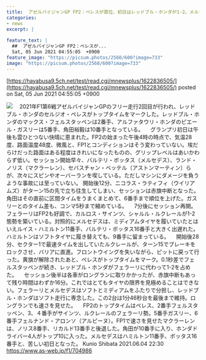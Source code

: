 ```yaml
---
title:  アゼルバイジャンGP FP2：ペレスが首位、初日はレッドブル・ホンダが1-2。メルセデスはハミルトン11番手  
categories:
- news
excerpt: |
  
feature_text: |
  ##  アゼルバイジャンGP FP2：ペレスが...
  Sat, 05 Jun 2021 04:55:05  +0900
feature_image: "https://picsum.photos/2560/600?image=733"
image: "https://picsum.photos/2560/600?image=733"
---
```


[https://hayabusa9.5ch.net/test/read.cgi/mnewsplus/1622836505/](https://hayabusa9.5ch.net/test/read.cgi/mnewsplus/1622836505/)
posted on Sat, 05 Jun 2021 04:55:05  +0900

<!--more-->

![](https://cdn-image.as-web.jp/2021/06/04221510/asimg_SI202106040284_hires_jpeg_24bit_rgb_cd60ba275d637ea.jpg) 　2021年F1第6戦アゼルバイジャンGPのフリー走行2回目が行われ、レッドブル・ホンダのセルジオ・ペレスがトップタイムをマークした。レッドブル・ホンダのマックス・フェルスタッペンは2番手、アルファタウリ・ホンダのピエール・ガスリーは5番手、角田裕毅は10番手となっている。 　グランプリ初日は午後も雲ひとつない快晴に恵まれた。FP2の始まった午後4時の時点で、気温28度、路面温度48度、微風と、FP1とコンディションはそう変わっていない。埃だらけだった路面はある程度はきれいになったものの、グリップレベルはあいかわらず低い。セッション開始早々、バルテリ・ボッタス（メルセデス）、ランド・ノリス（マクラーレン）、セバスチャン・ベッテル（アストンマーティン）らが、次々にスピンやオーバーランを喫している。ただしマシンにダメージを負うような事故には至っていない。 開始後12分、ニコラス・ラティフィ（ウイリアムズ）がターン15の先で立ち往生してしまい、セッションは赤旗中断となった。角田はその直前に区間タイムをうまくまとめて、6番手まで順位を上げた。ガスリーとのタイム差も、コンマ5秒まで縮めている。 　7分後にセッション再開。フェラーリはFP2も好調で、カルロス・サインツ、シャルル・ルクレールが1-2態勢を築いている。対照的にメルセデスは、ミディアムタイヤを履いていたとはいえルイス・ハミルトン11番手、バルテリ・ボッタス16番手と大きく出遅れた。ハミルトンはソフトタイヤに履き替えても、9番手に留まっている。 　開始後28分、セクター1で最速タイムを出していたルクレールが、ターン15でブレーキをロックさせ、バリアに直進。フロントウイングを失いながら、ピットに戻って行った。黄旗が解除されたあと、ペレスがトップタイムをマーク。0.1秒差でフェルスタッペンが続き、レッドブル・ホンダがフェラーリに代わって1-2を占めた。 　セッション後半は各車がロングランに取りかかったが、赤旗中断もあって残り時間はわずか16分。これではとてもタイヤの限界を見極めることはできない。フェラーリとメルセデスはソフトとミディアムをふたりで分担し、レッドブル・ホンダはソフト走行に専念した。この2台は1分46秒台を最後まで維持。ロングランでも速さを見せた。 　FP2のトップタイムはペレス、2番手フェルスタッペン、3、４番手がサインツ、ルクレールのフェラーリ勢。5番手ガスリー、6番手フェルナンド・アロンソ（アルピーヌ）。FP1で速さを見せたマクラーレンは、ノリス8番手、リカルド13番手と後退した。角田が10番手に入り、ホンダドライバー4人がトップ10に入った。メルセデスはハミルトン11番手、ボッタス16番手と、苦しい初日となった。 Kunio Shibata 2021.06.04 22:30 https://www.as-web.jp/f1/704986

